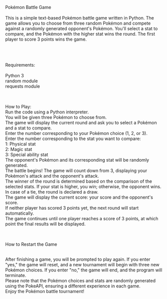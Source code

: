 Pokémon Battle Game
<br><br>
This is a simple text-based Pokémon battle game written in Python. The game allows you to choose from three random Pokémon and compete against a randomly generated opponent's Pokémon. You'll select a stat to compare, and the Pokémon with the higher stat wins the round. The first player to score 3 points wins the game.

<br><br><br>
Requirements:
<br><br>
Python 3<br>
random module<br>
requests module<br>

<br><br>
How to Play:
<br>
Run the code using a Python interpreter.<br>
You will be given three Pokémon to choose from.<br>
The game will display the current round and ask you to select a Pokémon and a stat to compare.<br>
Enter the number corresponding to your Pokémon choice (1, 2, or 3).<br>
Enter the number corresponding to the stat you want to compare:<br>
1: Physical stat<br>
2: Magic stat<br>
3: Special ability stat<br>
The opponent's Pokémon and its corresponding stat will be randomly generated.<br>
The battle begins! The game will count down from 3, displaying your Pokémon's attack and the opponent's attack.<br>
The winner of the round is determined based on the comparison of the selected stats. If your stat is higher, you win; otherwise, the opponent wins. In case of a tie, the round is declared a draw.<br>
The game will display the current score: your score and the opponent's score.<br>
If neither player has scored 3 points yet, the next round will start automatically.<br>
The game continues until one player reaches a score of 3 points, at which point the final results will be displayed.<br><br><br>

How to Restart the Game<br><br>

After finishing a game, you will be prompted to play again. If you enter "yes," the game will reset, and a new tournament will begin with three new Pokémon choices. If you enter "no," the game will end, and the program will terminate.
<br>
Please note that the Pokémon choices and stats are randomly generated using the PokeAPI, ensuring a different experience in each game.
<br>
Enjoy the Pokémon battle tournament!
